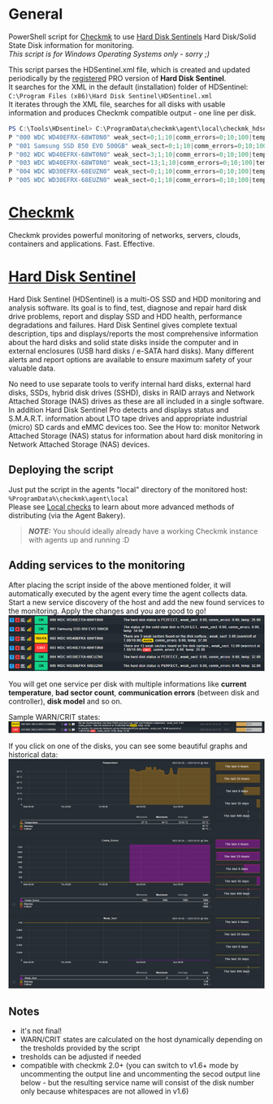 # General
PowerShell script for [Checkmk](https://checkmk.com/) to use [Hard Disk Sentinels](https://www.hdsentinel.com/) Hard Disk/Solid State Disk information for monitoring.  
*This script is for Windows Operating Systems only - sorry ;)*

This script parses the HDSentinel.xml file, which is created and updated periodically by the <ins>registered</ins> PRO version of **Hard Disk Sentinel**.  
It searches for the XML in the default (installation) folder of HDSentinel: `C:\Program Files (x86)\Hard Disk Sentinel\HDSentinel.xml`  
It iterates through the XML file, searches for all disks with usable information and produces Checkmk compatible output - one line per disk.  

```PowerShell
PS C:\Tools\HDsentinel> C:\ProgramData\checkmk\agent\local\checkmk_hdsentinel.ps1
P "000 WDC WD40EFRX-68WT0N0" weak_sect=0;1;10|comm_errors=0;10;100|temp=35;45;60 The hard disk status is PERFECT.\nAMember of X: [Data-X] 
P "001 Samsung SSD 850 EVO 500GB" weak_sect=0;1;10|comm_errors=0;10;100|temp=34;60;70 The status of the solid state disk is PERFECT.\nAMember of C: [System] 
P "002 WDC WD40EFRX-68WT0N0" weak_sect=3;1;10|comm_errors=0;10;100|temp=37;45;60 There are 3 weak sectors found on the disk surface.\nAMember of X: [Data-X] 
P "003 WDC WD40EFRX-68WT0N0" weak_sect=13;1;10|comm_errors=0;10;100|temp=35;45;60 There are 13 weak sectors found on the disk surface.\nAMember of X: [Data-X] 
P "004 WDC WD30EFRX-68EUZN0" weak_sect=0;1;10|comm_errors=0;10;100|temp=32;45;60 The hard disk status is PERFECT.\nAMember of Y: [Data-Y] 
P "005 WDC WD30EFRX-68EUZN0" weak_sect=0;1;10|comm_errors=0;10;100|temp=32;45;60 The hard disk status is PERFECT.\nAMember of Y: [Data-Y]
```
# [Checkmk](https://checkmk.com/)
Checkmk provides powerful monitoring of networks, servers, clouds, containers and applications. Fast. Effective.

# [Hard Disk Sentinel](https://www.hdsentinel.com/)
Hard Disk Sentinel (HDSentinel) is a multi-OS SSD and HDD monitoring and analysis software. Its goal is to find, test, diagnose and repair hard disk drive problems, report and display SSD and HDD health, performance degradations and failures. Hard Disk Sentinel gives complete textual description, tips and displays/reports the most comprehensive information about the hard disks and solid state disks inside the computer and in external enclosures (USB hard disks / e-SATA hard disks). Many different alerts and report options are available to ensure maximum safety of your valuable data.

No need to use separate tools to verify internal hard disks, external hard disks, SSDs, hybrid disk drives (SSHD), disks in RAID arrays and Network Attached Storage (NAS) drives as these are all included in a single software. In addition Hard Disk Sentinel Pro detects and displays status and S.M.A.R.T. information about LTO tape drives and appropriate industrial (micro) SD cards and eMMC devices too. See the How to: monitor Network Attached Storage (NAS) status for information about hard disk monitoring in Network Attached Storage (NAS) devices.

## Deploying the script
Just put the script in the agents "local" directory of the monitored host:
`%ProgramData%\checkmk\agent\local`  
Please see [Local checks](https://docs.checkmk.com/latest/en/localchecks.html) to learn about more advanced methods of distributing (via the Agent Bakery).
> **_NOTE:_**  You should ideally already have a working Checkmk instance with agents up and running :D

## Adding services to the monitoring
After placing the script inside of the above mentioned folder, it will automatically executed by the agent every time the agent collects data.  
Start a new service discovery of the host and add the new found services to the monitoring. Apply the changes and you are good to go!  
![sample services](images/services.PNG "sample services as seen by checkmk")

You will get one service per disk with multiple informations like **current temperature**, **bad sector count**, **communication errors** (between disk and controller), **disk model** and so on.  

Sample WARN/CRIT states:
![warn/crit](images/warn-crit.PNG "sample WARN/CRIT states")

If you click on one of the disks, you can see some beautiful graphs and historical data:
![details page](images/details_page.png "details page")

## Notes
- it's not final!
- WARN/CRIT states are calculated on the host dynamically depending on the tresholds provided by the script
- tresholds can be adjusted if needed
- compatible with checkmk 2.0+ (you can switch to v1.6+ mode by uncommenting the output line and uncommenting the secod output line below - but the resulting service name will consist of the disk number only because whitespaces are not allowed in v1.6)
